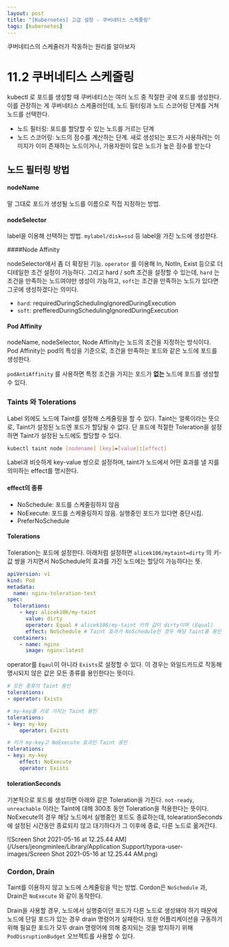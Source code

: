 ```yaml
---
layout: post
title: "[Kubernetes] 고급 설정 - 쿠버네티스 스케줄링"
tags: [kubernetes]
---
```


쿠버네티스의 스케줄러가 작동하는 원리를 알아보자

# 11.2 쿠버네티스 스케줄링

kubectl 로 포드를 생성할 때 쿠버네티스는 여러 노드 중 적절한 곳에 포드를 생성한다. 이를 관장하는 게 쿠버네티스 스케줄러인데, 노드 필터링과 노드 스코어링 단계를 거쳐 노드를 선택한다.

- 노드 필터링: 포드를 할당할 수 있는 노드를 거르는 단계
- 노드 스코어링: 노드의 점수를 계산하는 단계. 새로 생성되는 포드가 사용하려는 이미지가 이미 존재하는 노드이거나, 가용자원이 많은 노드가 높은 점수를 받는다

## 노드 필터링 방법

#### nodeName

말 그대로 포드가 생성될 노드를 이름으로 직접 지정하는 방법.

#### nodeSelector

label을 이용해 선택하는 방법. `mylabel/disk=ssd` 등 label을 가진 노드에 생성한다.

####Node Affinity

nodeSelector에서 좀 더 확장된 기능. `operator` 를 이용해 In, NotIn, Exist 등으로 더 디테일한 조건 설정이 가능하다. 그리고 hard / soft 조건을 설정할 수 있는데, `hard` 는 조건을 만족하는 노드여야만 생성이 가능하고, `soft`는 조건을 만족하는 노드가 있다면 그곳에 생성하겠다는 의미다.

- `hard`: requiredDuringSchedulingIgnoredDuringExecution
- `soft`: prefferedDuringSchedulingIgnoredDuringExecution

#### Pod Affinity

nodeName, nodeSelector, Node Affinity는 노드의 조건을 지정하는 방식이다. Pod Affinity는 pod의 특성을 기준으로, 조건을 만족하는 포드와 같은 노드에 포드를 생성한다.

`podAntiAffinity` 를 사용하면 특정 조건을 가지는 포드가 **없는** 노드에 포드를 생성할 수 있다.

###

### Taints 와 Tolerations

Label 외에도 노드에 Taint를 설정해 스케줄링을 할 수 있다. Taint는 얼룩이라는 뜻으로, Taint가 설정된 노드엔 포드가 할당될 수 없다. 단 포드에 적절한 Toleration을 설정하면 Taint가 설정된 노드에도 할당할 수 있다.

```bash
kubectl taint node [nodename] [key]=[value]:[effect]
```

Label과 비슷하게 key-value 쌍으로 설정하며, taint가 노드에서 어떤 효과를 낼 지를 의미하는 effect를 명시한다.

#### effect의 종류

- NoSchedule: 포드를 스케줄링하지 않음
- NoExecute: 포드를 스케줄링하지 않음. 실행중인 포드가 있다면 중단시킴.
- PreferNoSchedule

#### Tolerations

Toleration는 포드에 설정한다. 아래처럼 설정하면 `alicek106/mytaint=dirty` 의 키-값 쌍을 가지면서 NoSchedule의 효과를 가진 노드에는 할당이 가능하다는 뜻.

```yaml
apiVersion: v1
kind: Pod
metadata:
  name: nginx-toleration-test
spec:
  tolerations:
    - key: alicek106/my-taint
      value: dirty
      operator: Equal # alicek106/my-taint 키의 값이 dirty이며 (Equal)
      effect: NoSchedule # Taint 효과가 NoSchedule인 경우 해당 Taint를 용인
  containers:
    - name: nginx
      image: nginx:latest
```

operator를 `Eqaul`이 아니라 `Exists`로 설정할 수 있다. 이 경우는 와일드카드로 작동해 명시되지 않은 값은 모든 종류를 용인한다는 뜻이다.

```yaml
# 모든 종류의 Taint 용인
tolerations:
- operator: Exists

# my-key를 키로 가지는 Taint 용인
tolerations:
- key: my-key
	operator: Exists

# 키가 my-key고 NoExecute 효과인 Taint 용인
tolerations:
- key: my-key
	effect: NoExecute
	operator: Exists
```

#### tolerationSeconds

기본적으로 포드를 생성하면 아래와 같은 Toleration을 가진다. `not-ready`, `unreachable` 이라는 Taint에 대해 300초 동안 Toleration을 적용한다는 뜻이다. NoExecute의 경우 해당 노드에서 실행중인 포드도 종료하는데, tolearationSeconds에 설정된 시간동안 종료되지 않고 대기하다가 그 이후에 종료, 다른 노드로 옮겨간다.

![Screen Shot 2021-05-16 at 12.25.44 AM](/Users/jeongminlee/Library/Application Support/typora-user-images/Screen Shot 2021-05-16 at 12.25.44 AM.png)

### Cordon, Drain

Taint를 이용하지 않고 노드에 스케줄링을 막는 방법. Cordon은 `NoSchedule` 과, Drain은 `NoExecute` 와 같이 동작한다.

Drain을 사용할 경우, 노드에서 실행중이던 포드가 다른 노드로 생성돼야 하기 때문에 노드에 단일 포드가 있는 경우 drain 명령어가 실패한다. 또한 어플리케이션을 구동하기 위해 필요한 포드가 모두 drain 명령어에 의해 중지되는 것을 방지하기 위해 `PodDisruptionBudget` 오브젝트를 사용할 수 있다.
